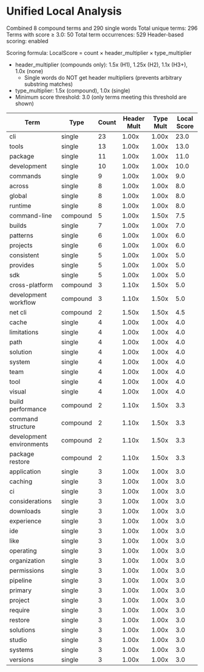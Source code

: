# Unified Local Analysis

Combined 8 compound terms and 290 single words
Total unique terms: 296
Terms with score ≥ 3.0: 50
Total term occurrences: 529
Header-based scoring: enabled

Scoring formula: LocalScore = count × header_multiplier × type_multiplier
- header_multiplier (compounds only): 1.5x (H1), 1.25x (H2), 1.1x (H3+), 1.0x (none)
  - Single words do NOT get header multipliers (prevents arbitrary substring matches)
- type_multiplier: 1.5x (compound), 1.0x (single)
- Minimum score threshold: 3.0 (only terms meeting this threshold are shown)

| Term | Type | Count | Header Mult | Type Mult | Local Score |
|------|------|-------|-------------|-----------|-------------|
| cli | single | 23 | 1.00x | 1.00x | 23.0 |
| tools | single | 13 | 1.00x | 1.00x | 13.0 |
| package | single | 11 | 1.00x | 1.00x | 11.0 |
| development | single | 10 | 1.00x | 1.00x | 10.0 |
| commands | single | 9 | 1.00x | 1.00x | 9.0 |
| across | single | 8 | 1.00x | 1.00x | 8.0 |
| global | single | 8 | 1.00x | 1.00x | 8.0 |
| runtime | single | 8 | 1.00x | 1.00x | 8.0 |
| command-line | compound | 5 | 1.00x | 1.50x | 7.5 |
| builds | single | 7 | 1.00x | 1.00x | 7.0 |
| patterns | single | 6 | 1.00x | 1.00x | 6.0 |
| projects | single | 6 | 1.00x | 1.00x | 6.0 |
| consistent | single | 5 | 1.00x | 1.00x | 5.0 |
| provides | single | 5 | 1.00x | 1.00x | 5.0 |
| sdk | single | 5 | 1.00x | 1.00x | 5.0 |
| cross-platform | compound | 3 | 1.10x | 1.50x | 5.0 |
| development workflow | compound | 3 | 1.10x | 1.50x | 5.0 |
| net cli | compound | 2 | 1.50x | 1.50x | 4.5 |
| cache | single | 4 | 1.00x | 1.00x | 4.0 |
| limitations | single | 4 | 1.00x | 1.00x | 4.0 |
| path | single | 4 | 1.00x | 1.00x | 4.0 |
| solution | single | 4 | 1.00x | 1.00x | 4.0 |
| system | single | 4 | 1.00x | 1.00x | 4.0 |
| team | single | 4 | 1.00x | 1.00x | 4.0 |
| tool | single | 4 | 1.00x | 1.00x | 4.0 |
| visual | single | 4 | 1.00x | 1.00x | 4.0 |
| build performance | compound | 2 | 1.10x | 1.50x | 3.3 |
| command structure | compound | 2 | 1.10x | 1.50x | 3.3 |
| development environments | compound | 2 | 1.10x | 1.50x | 3.3 |
| package restore | compound | 2 | 1.10x | 1.50x | 3.3 |
| application | single | 3 | 1.00x | 1.00x | 3.0 |
| caching | single | 3 | 1.00x | 1.00x | 3.0 |
| ci | single | 3 | 1.00x | 1.00x | 3.0 |
| considerations | single | 3 | 1.00x | 1.00x | 3.0 |
| downloads | single | 3 | 1.00x | 1.00x | 3.0 |
| experience | single | 3 | 1.00x | 1.00x | 3.0 |
| ide | single | 3 | 1.00x | 1.00x | 3.0 |
| like | single | 3 | 1.00x | 1.00x | 3.0 |
| operating | single | 3 | 1.00x | 1.00x | 3.0 |
| organization | single | 3 | 1.00x | 1.00x | 3.0 |
| permissions | single | 3 | 1.00x | 1.00x | 3.0 |
| pipeline | single | 3 | 1.00x | 1.00x | 3.0 |
| primary | single | 3 | 1.00x | 1.00x | 3.0 |
| project | single | 3 | 1.00x | 1.00x | 3.0 |
| require | single | 3 | 1.00x | 1.00x | 3.0 |
| restore | single | 3 | 1.00x | 1.00x | 3.0 |
| solutions | single | 3 | 1.00x | 1.00x | 3.0 |
| studio | single | 3 | 1.00x | 1.00x | 3.0 |
| systems | single | 3 | 1.00x | 1.00x | 3.0 |
| versions | single | 3 | 1.00x | 1.00x | 3.0 |
